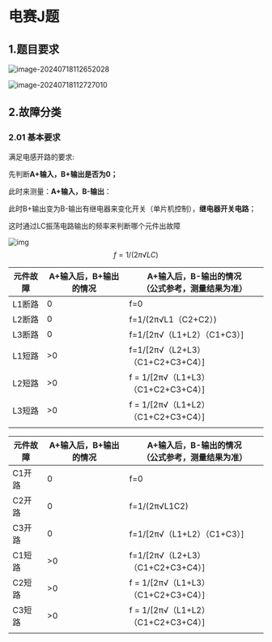 



# 电赛J题



## 1.题目要求

![image-20240718112652028](C:/Users/user1/AppData/Roaming/Typora/typora-user-images/image-20240718112652028.png)

![image-20240718112727010](C:/Users/user1/AppData/Roaming/Typora/typora-user-images/image-20240718112727010.png)

## 2.故障分类



### 2.01 基本要求

满足电感开路的要求:

先判断**A+输入，B+输出是否为0；**

此时来测量：**A+输入，B-输出**：

此时B+输出变为B-输出有继电器来变化开关（单片机控制），**继电器开关电路**；

这时通过LC振荡电路输出的频率来判断哪个元件出故障

![img](https://image.lceda.cn/pullimage/obcBiYcEncra0V3wyC3lUhU1tak9SYV1a1yVIAHV.png)
$$
f=1/(2π√LC)
$$

| 元件故障 | A+输入后，B+输出的情况 | A+输入后，B-输出的情况<br />（公式参考，测量结果为准） |
| -------- | ---------------------- | ------------------------------------------------------ |
| L1断路   | 0                      | f=0                                                    |
| L2断路   | 0                      | f=1/(2π√L1（C2+C2）)                                   |
| L3断路   | 0                      | f=1/[2π√（L1+L2）（C1+C3）]                            |
| L1短路   | >0                     | f=1/[2π√（L2+L3）（C1+C2+C3+C4）]                      |
| L2短路   | >0                     | f = 1/[2π√（L1+L3）（C1+C2+C3+C4）]                    |
| L3短路   | >0                     | f = 1/[2π√（L1+L2）（C1+C2+C3+C4）]                    |
|          |                        |                                                        |



| 元件故障 | A+输入后，B+输出的情况 | A+输入后，B-输出的情况<br />（公式参考，测量结果为准） |
| -------- | ---------------------- | ------------------------------------------------------ |
| C1开路   | 0                      | f=0                                                    |
| C2开路   | 0                      | f=1/(2π√L1C2)                                          |
| C3开路   | 0                      | f=1/[2π√（L1+L2）（C1+C3）]                            |
| C1短路   | >0                     | f=1/[2π√（L2+L3）（C1+C2+C3+C4）]                      |
| C2短路   | >0                     | f = 1/[2π√（L1+L3）（C1+C2+C3+C4）]                    |
| C3短路   | >0                     | f = 1/[2π√（L1+L2）（C1+C2+C3+C4）]                    |
|          |                        |                                                        |



